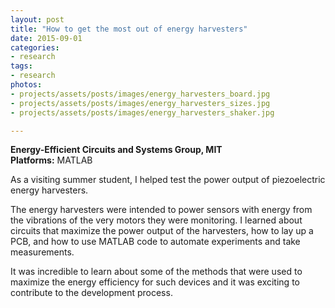 ```yaml
---
layout: post
title: "How to get the most out of energy harvesters"
date: 2015-09-01
categories:
- research
tags:
- research
photos:
- projects/assets/posts/images/energy_harvesters_board.jpg
- projects/assets/posts/images/energy_harvesters_sizes.jpg
- projects/assets/posts/images/energy_harvesters_shaker.jpg

---
```

**Energy-Efficient Circuits and Systems Group, MIT**  
**Platforms:** MATLAB  

As a visiting summer student, I helped test the power output of piezoelectric energy harvesters.

<!-- more -->

The energy harvesters were intended to power sensors with energy from the vibrations of the very motors they were monitoring. I learned about circuits that maximize the power output of the harvesters, how to lay up a PCB, and how to use MATLAB code to automate experiments and take measurements.

It was incredible to learn about some of the methods that were used to maximize the energy efficiency for such devices and it was exciting to contribute to the development process. 